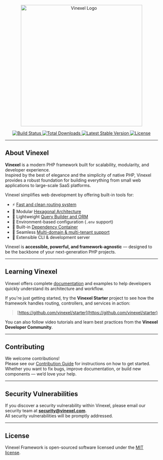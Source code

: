 <p align="center">
  <a href="https://vinexel.com" target="_blank">
    <img src="https://raw.githubusercontent.com/vinexel/art/main/logo/vinexel-logo-full.svg" width="400" alt="Vinexel Logo">
  </a>
</p>

<p align="center">
  <a href="https://github.com/vinexel/vinexel/actions">
    <img src="https://github.com/vinexel/vinexel/workflows/tests/badge.svg" alt="Build Status">
  </a>
  <a href="https://packagist.org/packages/vinexel/vision-serve">
    <img src="https://img.shields.io/packagist/dt/vinexel/vision-serve" alt="Total Downloads">
  </a>
  <a href="https://packagist.org/packages/vinexel/vision-serve">
    <img src="https://img.shields.io/packagist/v/vinexel/vision-serve" alt="Latest Stable Version">
  </a>
  <a href="https://packagist.org/packages/vinexel/vision-serve">
    <img src="https://img.shields.io/packagist/l/vinexel/vision-serve" alt="License">
  </a>
</p>

---

## About Vinexel

**Vinexel** is a modern PHP framework built for scalability, modularity, and developer experience.  
Inspired by the best of elegance and the simplicity of native PHP, Vinexel provides a robust foundation for building everything from small web applications to large-scale SaaS platforms.

Vinexel simplifies web development by offering built-in tools for:

- ⚡ [Fast and clean routing system](https://vinexel.com/docs/routing)
- 🧱 Modular [Hexagonal Architecture](https://vinexel.com/docs/architecture)
- 💾 Lightweight [Query Builder and ORM](https://vinexel.com/docs/database)
- 🧩 Environment-based configuration (`.env` support)
- 🧠 Built-in [Dependency Container](https://vinexel.com/docs/container)
- 🧮 Seamless [Multi-domain & multi-tenant support](https://vinexel.com/docs/multitenant)
- 🚀 Extensible CLI & development server

Vinexel is **accessible, powerful, and framework-agnostic** — designed to be the backbone of your next-generation PHP projects.

---

## Learning Vinexel

Vinexel offers complete [documentation](https://vinexel.com/docs) and examples to help developers quickly understand its architecture and workflow.

If you're just getting started, try the **Vinexel Starter** project to see how the framework handles routing, controllers, and services in action:
> [https://github.com/vinexel/starter](https://github.com/vinexel/starter)

You can also follow video tutorials and learn best practices from the **Vinexel Developer Community**.

---

## Contributing

We welcome contributions!  
Please see our [Contribution Guide](https://github.com/vinexel/vinexel/blob/3.x/CONTRIBUTING.md) for instructions on how to get started.  
Whether you want to fix bugs, improve documentation, or build new components — we’d love your help.

---

## Security Vulnerabilities

If you discover a security vulnerability within Vinexel, please email our security team at **security@vinexel.com**.  
All security vulnerabilities will be promptly addressed.

---

## License

Vinexel Framework is open-sourced software licensed under the [MIT license](https://opensource.org/licenses/MIT).
